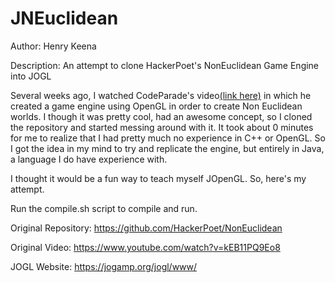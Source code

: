 # JNEuclidean

Author: Henry Keena

Description: An attempt to clone HackerPoet's NonEuclidean Game Engine into JOGL

Several weeks ago, I watched CodeParade's video[(link here)](https://www.youtube.com/watch?v=kEB11PQ9Eo8) in which he created a game engine using OpenGL in order to create Non Euclidean worlds. I though it was pretty cool, had an awesome concept, so I cloned the repository and started messing around with it. It took about 0 minutes for me to realize that I had pretty much no experience in C++ or OpenGL. So I got the idea in my mind to try and replicate the engine, but entirely in Java, a language I do have experience with.

I thought it would be a fun way to teach myself JOpenGL. So, here's my attempt.

Run the compile.sh script to compile and run.

Original Repository: https://github.com/HackerPoet/NonEuclidean

Original Video: https://www.youtube.com/watch?v=kEB11PQ9Eo8

JOGL Website: https://jogamp.org/jogl/www/

